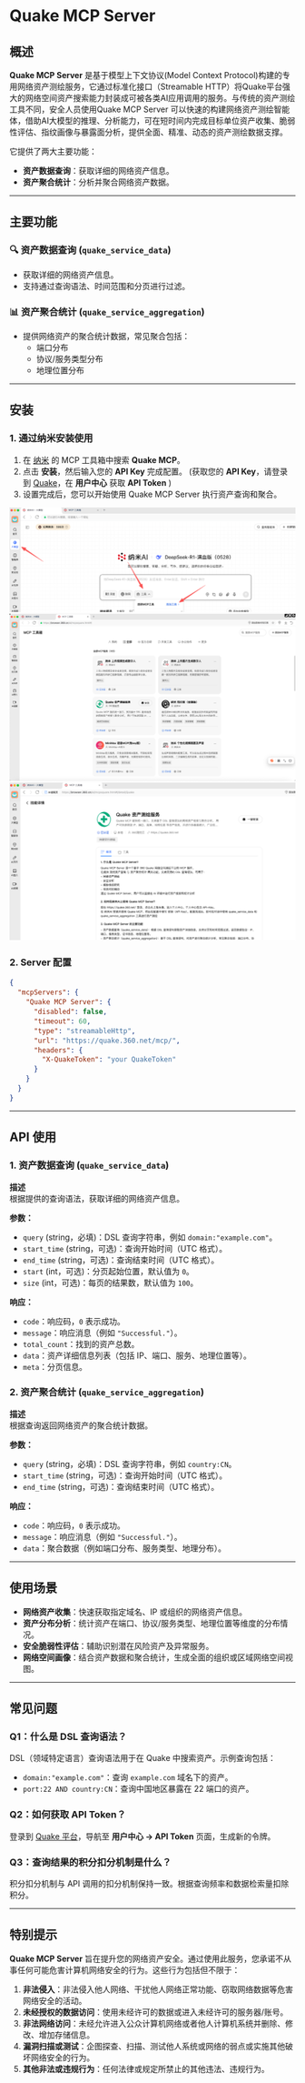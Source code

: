 # Quake MCP Server

## 概述

**Quake MCP Server** 是基于模型上下文协议(Model Context Protocol)构建的专用网络资产测绘服务，它通过标准化接口（Streamable HTTP）将Quake平台强大的网络空间资产搜索能力封装成可被各类AI应用调用的服务。与传统的资产测绘工具不同，安全人员使用Quake MCP Server 可以快速的构建网络资产测绘智能体，借助AI大模型的推理、分析能力，可在短时间内完成目标单位资产收集、脆弱性评估、指纹画像与暴露面分析，提供全面、精准、动态的资产测绘数据支撑。

它提供了两大主要功能：

- **资产数据查询**：获取详细的网络资产信息。
- **资产聚合统计**：分析并聚合网络资产数据。

---

## 主要功能

### 🔍 资产数据查询 (`quake_service_data`)

- 获取详细的网络资产信息。
- 支持通过查询语法、时间范围和分页进行过滤。

### 📊 资产聚合统计 (`quake_service_aggregation`)

- 提供网络资产的聚合统计数据，常见聚合包括：
  - 端口分布
  - 协议/服务类型分布
  - 地理位置分布

---

## 安装

### 1. 通过纳米安装使用

1. 在 [纳米](https://www.n.cn/) 的 MCP 工具箱中搜索 **Quake MCP**。
2. 点击 **安装**，然后输入您的 **API Key** 完成配置。 (获取您的 **API Key**，请登录到 [Quake](https://quake.360.net/quake/#/personal?tab=message)，在 **用户中心** 获取 **API Token** )
3. 设置完成后，您可以开始使用 Quake MCP Server 执行资产查询和聚合。



![img.png](image/nami_install1.png)
![img_1.png](image/nami_install2.png)
![img_2.png](image/nami_install3.png)


### 2. Server 配置

```json
{
  "mcpServers": {
    "Quake MCP Server": {
      "disabled": false,
      "timeout": 60,
      "type": "streamableHttp",
      "url": "https://quake.360.net/mcp/",
      "headers": {
        "X-QuakeToken": "your QuakeToken"
      }
    }
  }
}
```

---
## API 使用

### 1. 资产数据查询 (`quake_service_data`)

**描述**  
根据提供的查询语法，获取详细的网络资产信息。

**参数：**

- `query` (string，必填)：DSL 查询字符串，例如 `domain:"example.com"`。
- `start_time` (string，可选)：查询开始时间（UTC 格式）。
- `end_time` (string，可选)：查询结束时间（UTC 格式）。
- `start` (int，可选)：分页起始位置，默认值为 `0`。
- `size` (int，可选)：每页的结果数，默认值为 `100`。

**响应：**

- `code`：响应码，`0` 表示成功。
- `message`：响应消息（例如 `"Successful."`）。
- `total_count`：找到的资产总数。
- `data`：资产详细信息列表（包括 IP、端口、服务、地理位置等）。
- `meta`：分页信息。

### 2. 资产聚合统计 (`quake_service_aggregation`)

**描述**  
根据查询返回网络资产的聚合统计数据。

**参数：**

- `query` (string，必填)：DSL 查询字符串，例如 `country:CN`。
- `start_time` (string，可选)：查询开始时间（UTC 格式）。
- `end_time` (string，可选)：查询结束时间（UTC 格式）。

**响应：**

- `code`：响应码，`0` 表示成功。
- `message`：响应消息（例如 `"Successful."`）。
- `data`：聚合数据（例如端口分布、服务类型、地理分布）。

---

## 使用场景

- **网络资产收集**：快速获取指定域名、IP 或组织的网络资产信息。
- **资产分布分析**：统计资产在端口、协议/服务类型、地理位置等维度的分布情况。
- **安全脆弱性评估**：辅助识别潜在风险资产及异常服务。
- **网络空间画像**：结合资产数据和聚合统计，生成全面的组织或区域网络空间视图。

---

## 常见问题

### Q1：什么是 DSL 查询语法？

DSL（领域特定语言）查询语法用于在 Quake 中搜索资产。示例查询包括：

- `domain:"example.com"`：查询 `example.com` 域名下的资产。
- `port:22 AND country:CN`：查询中国地区暴露在 22 端口的资产。

### Q2：如何获取 API Token？

登录到 [Quake 平台](https://quake.360.net/quake/#/personal?tab=message)，导航至 **用户中心 → API Token** 页面，生成新的令牌。

### Q3：查询结果的积分扣分机制是什么？

积分扣分机制与 API 调用的扣分机制保持一致。根据查询频率和数据检索量扣除积分。

---

## 特别提示

**Quake MCP Server** 旨在提升您的网络资产安全。通过使用此服务，您承诺不从事任何可能危害计算机网络安全的行为。这些行为包括但不限于：

1. **非法侵入**：非法侵入他人网络、干扰他人网络正常功能、窃取网络数据等危害网络安全的活动。
2. **未经授权的数据访问**：使用未经许可的数据或进入未经许可的服务器/账号。
3. **非法网络访问**：未经允许进入公众计算机网络或者他人计算机系统并删除、修改、增加存储信息。
4. **漏洞扫描或测试**：企图探查、扫描、测试他人系统或网络的弱点或实施其他破坏网络安全的行为。
5. **其他非法或违规行为**：任何法律或规定所禁止的其他违法、违规行为。


